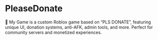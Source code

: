 # PleaseDonate
💸 My Game  is a custom Roblox game based on “PLS DONATE”, featuring unique UI, donation systems, anti-AFK, admin tools, and more. Perfect for community servers and monetized experiences.
